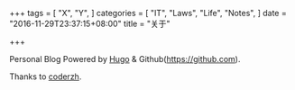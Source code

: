 +++
tags = [
  "X",
  "Y",
]
categories = [
  "IT",
  "Laws",
  "Life",
  "Notes",
]
date = "2016-11-29T23:37:15+08:00"
title = "关于"

+++

Personal Blog Powered by [Hugo](https://github.com) & Github(https://github.com).

Thanks to [coderzh](https://github.com/coderzh).
